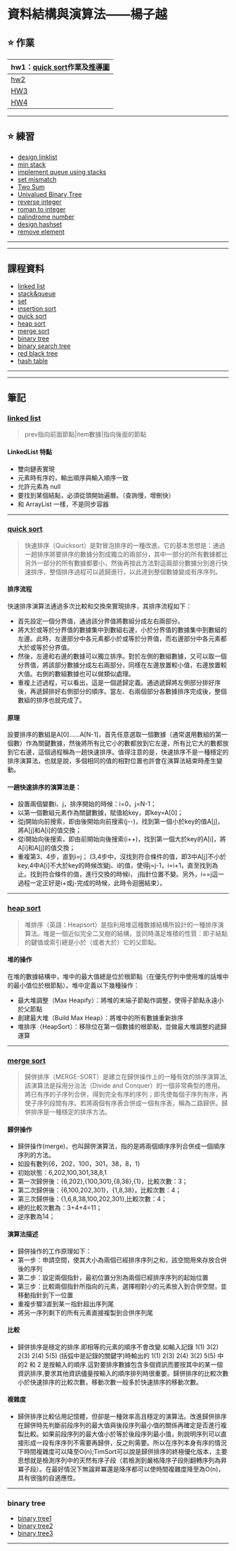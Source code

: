 # 資料結構與演算法——楊子越
## :star: 作業
|hw1：[quick sort](https://github.com/yanjiyue/sac/blob/master/HW1/quicksort.ipynb)作業及[推導圖](https://github.com/yanjiyue/sac/blob/master/%E4%BD%9C%E6%A5%AD/quicksort.png)|
|---|
|[hw2](https://github.com/yanjiyue/sac/tree/master/HW2)|
|[HW3](https://github.com/yanjiyue/sac/tree/master/HW3)|
|[HW4](https://github.com/yanjiyue/sac/tree/master/HW4)|

---
## :star: 練習
* [design linklist](https://github.com/yanjiyue/sac/blob/master/%E7%B7%B4%E7%BF%92/design%20linked%20list.py)
* [min stack](https://github.com/yanjiyue/sac/blob/master/%E7%B7%B4%E7%BF%92/min%20stack.py)
* [implement queue using stacks](https://github.com/yanjiyue/sac/blob/master/%E7%B7%B4%E7%BF%92/Implement%20Queue%20using%20Stacks.py)
* [set mismatch](https://github.com/yanjiyue/sac/blob/master/%E7%B7%B4%E7%BF%92/set%20mismatch%E8%A7%A3%E9%87%8B)
* [Two Sum](https://github.com/yanjiyue/sac/blob/master/%E7%B7%B4%E7%BF%92/two%20sum.py)
* [Univalued Binary Tree](https://github.com/yanjiyue/sac/blob/master/%E7%B7%B4%E7%BF%92/Univalued%20Binary%20Tree.py)
* [reverse integer](https://github.com/yanjiyue/sac/blob/master/%E7%B7%B4%E7%BF%92/reverse%20integer.py)
* [roman to integer](https://github.com/yanjiyue/sac/blob/master/%E7%B7%B4%E7%BF%92/roman%20to%20integer.py)
* [palindrome number](https://github.com/yanjiyue/sac/blob/master/%E7%B7%B4%E7%BF%92/palindrome%20number.py)
* [design hashset](https://github.com/yanjiyue/sac/blob/master/%E7%B7%B4%E7%BF%92/design%20hashset.py)
* [remove element](https://github.com/yanjiyue/sac/blob/master/%E7%B7%B4%E7%BF%92/remove%20element.py)
---
---
## 課程資料
* [linked list](https://docs.google.com/presentation/d/e/2PACX-1vTB218-EdUZ5jpNz6Uv4TOZQc37Y281v128_aRcWC6EhkTQs5bS8fh7yysmcuzb9R2QPN6_PDshFWL_/pub?start=false&loop=false&delayms=3000&slide=id.p)
* [stack&queue](https://docs.google.com/presentation/d/e/2PACX-1vQ1hb79im0vqpApCttGnXAFRT8SqH9HQP0b_oyVRCV8SVyiHLkHJjidYGAfxkvq468QMumFIDdTeiB-/pub?start=false&loop=false&delayms=3000&slide=id.p)
* [set](https://docs.google.com/presentation/d/e/2PACX-1vT6BvB7aI9oLgyum8tdIgGVr8kabqtwo8KZV3ayzKKQqGkpAnvrjT3JabWu-Hms9kUaDILyCU8-Qqhl/pub?start=false&loop=false&delayms=3000&slide=id.p)
* [insertion sort](https://docs.google.com/presentation/d/e/2PACX-1vQOTMDM-5-OUaGfnLUOFVgefFwSVRplSwnbicp0CXOQrB5H8RM_1Aq8o_4JxHlncEmhjvqk3tzcoB7s/pub?start=false&loop=false&delayms=3000&slide=id.p)
* [quick sort](https://docs.google.com/presentation/d/e/2PACX-1vSqz8sTxT4xyjgiz-htLvZd7FZ_5ZzgKf60pFEoNLU5S77JxrsGJ2vd15CdxlfLtT3g2aizHP-Ebk9b/pub?start=false&loop=false&delayms=3000&slide=id.p)
* [heap sort](https://docs.google.com/presentation/d/e/2PACX-1vRAGwnUvg6BcXoML5u9f4gO6YKcz0vXf7bDnPho_S7mG5D0SBR78djt91RKUPMxqNfkVIcu3l5WCXPh/pub?start=false&loop=false&delayms=3000&slide=id.p)
* [merge sort](https://docs.google.com/presentation/d/e/2PACX-1vToxkEzc1H1RT5MI9G941KQFBC7GO_Efn95wTqXLEdr3LDBSNcQb-M46IOC-_RzZih6IBEwwy3rWQuE/pub?start=false&loop=false&delayms=3000&slide=id.p)
* [binary tree](https://docs.google.com/presentation/d/e/2PACX-1vSC3P8sGElP48mJTjqT309470SmTFBwJXWsU9hTX2hg5tVpiG4yC703qA7ibPep-Qakmm2Mw_F-ScZh/pub?start=false&loop=false&delayms=3000&slide=id.p)
* [binary search tree](https://docs.google.com/presentation/d/e/2PACX-1vQgUh73yvSdxAvMH50DHWJ5lsCX8-daMxtoltU9rYW7xCmqYz2A1wOv0Vcx_F9KO5ZUvZBv3IF1TjGi/pub?start=false&loop=false&delayms=3000&slide=id.p)
* [red black tree](https://docs.google.com/presentation/d/e/2PACX-1vRxyJRARq0BNuGJq_o2cUHIXBWrRSZrAOyXOSt9qCTSjQtyp8XqFq3VuNn3gCt3sXenOZmWLqIjcyFs/pub?start=false&loop=false&delayms=3000&slide=id.g5fc27284d4_0_908)
* [hash table](https://docs.google.com/presentation/d/e/2PACX-1vT1HO9Nl475k2bR0l1x8_Tr4V5Wzx0BEqp9bpmHckvj8kTeJehhYVlOJUDVPhLQm6kjGCJ_sLMSBUw5/pub?start=false&loop=false&delayms=3000&slide=id.g790b8351ca_0_114)
---
---
## 筆記
### [linked list](https://blog.csdn.net/weixin_42139757/article/details/82108515)
>prev指向前面節點|item數據|指向後面的節點
#### LinkedList 特點
 - 雙向鏈表實現
 - 元素時有序的，輸出順序與輸入順序一致
 - 允許元素為 null
 - 要找到某個結點，必須從頭開始遍曆。（查詢慢，增刪快）
 - 和 ArrayList 一樣，不是同步容器
---
### [quick sort](https://baike.baidu.com/item/快速排序算法/369842?fromtitle=quick%20sort&fromid=18082058&fr=aladdin)
>快速排序（Quicksort）是對冒泡排序的一種改進。它的基本思想是：通過一趟排序將要排序的數據分割成獨立的兩部分，其中一部分的所有數據都比另外一部分的所有數據都要小，然後再按此方法對這兩部分數據分別進行快速排序，整個排序過程可以遞歸進行，以此達到整個數據變成有序序列。
#### 排序流程
快速排序演算法通過多次比較和交換來實現排序，其排序流程如下： 
- 首先設定一個分界值，通過該分界值將數組分成左右兩部分。 
- 將大於或等於分界值的數據集中到數組右邊，小於分界值的數據集中到數組的左邊。此時，左邊部分中各元素都小於或等於分界值，而右邊部分中各元素都大於或等於分界值。 
- 然後，左邊和右邊的數據可以獨立排序。對於左側的數組數據，又可以取一個分界值，將該部分數據分成左右兩部分，同樣在左邊放置較小值，右邊放置較大值。右側的數組數據也可以做類似處理。 
- 重複上述過程，可以看出，這是一個遞歸定義。通過遞歸將左側部分排好序後，再遞歸排好右側部分的順序。當左、右兩個部分各數據排序完成後，整個數組的排序也就完成了。
#### 原理
設要排序的數組是A[0]……A[N-1]，首先任意選取一個數據（通常選用數組的第一個數）作為關鍵數據，然後將所有比它小的數都放到它左邊，所有比它大的數都放到它右邊，這個過程稱為一趟快速排序。值得注意的是，快速排序不是一種穩定的排序演算法，也就是說，多個相同的值的相對位置也許會在演算法結束時產生變動。
#### 一趟快速排序的演算法是：
- 設置兩個變數i、j，排序開始的時候：i=0，j=N-1； 
- 以第一個數組元素作為關鍵數據，賦值給key，即key=A[0]； 
- 從j開始向前搜索，即由後開始向前搜索(j--)，找到第一個小於key的值A[j]，將A[j]和A[i]的值交換； 
- 從i開始向後搜索，即由前開始向後搜索(i++)，找到第一個大於key的A[i]，將A[i]和A[j]的值交換；
- 重複第3、4步，直到i=j； (3,4步中，沒找到符合條件的值，即3中A[j]不小於key,4中A[i]不大於key的時候改變j、i的值，使得j=j-1，i=i+1，直至找到為止。找到符合條件的值，進行交換的時候i， j指針位置不變。另外，i==j這一過程一定正好是i+或j-完成的時候，此時令迴圈結束）。
---
### [heap sort](https://baike.baidu.com/item/堆排序/2840151?fr=aladdin)
>堆排序（英語：Heapsort）是指利用堆這種數據結構所設計的一種排序演算法。堆是一個近似完全二叉樹的結構，並同時滿足堆積的性質：即子結點的鍵值或索引總是小於（或者大於）它的父節點。
#### 堆的操作
在堆的數據結構中，堆中的最大值總是位於根節點（在優先佇列中使用堆的話堆中的最小值位於根節點）。堆中定義以下幾種操作：

- 最大堆調整（Max Heapify）：將堆的末端子節點作調整，使得子節點永遠小於父節點
- 創建最大堆（Build Max Heap）：將堆中的所有數據重新排序
- 堆排序（HeapSort）：移除位在第一個數據的根節點，並做最大堆調整的遞歸運算
---
### [merge sort](https://baike.baidu.com/item/归并排序/1639015?fr=aladdin)
>歸併排序（MERGE-SORT）是建立在歸併操作上的一種有效的排序演算法,該演算法是採用分治法（Divide and Conquer）的一個非常典型的應用。將已有序的子序列合併，得到完全有序的序列；即先使每個子序列有序，再使子序列段間有序。若將兩個有序表合併成一個有序表，稱為二路歸併。歸併排序是一種穩定的排序方法。

#### 歸併操作 
 - 歸併操作(merge)，也叫歸併演算法，指的是將兩個順序序列合併成一個順序序列的方法。
 - 如設有數列{6，202，100，301，38，8，1}
 - 初始狀態：6,202,100,301,38,8,1
 - 第一次歸併後：{6,202},{100,301},{8,38},{1}，比較次數：3；
 - 第二次歸併後：{6,100,202,301}，{1,8,38}，比較次數：4；
 - 第三次歸併後：{1,6,8,38,100,202,301},比較次數：4；
 - 總的比較次數為：3+4+4=11；
 - 逆序數為14；
#### 演算法描述
 - 歸併操作的工作原理如下：
  - 第一步：申請空間，使其大小為兩個已經排序序列之和，該空間用來存放合併後的序列
  - 第二步：設定兩個指針，最初位置分別為兩個已經排序序列的起始位置
  - 第三步：比較兩個指針所指向的元素，選擇相對小的元素放入到合併空間，並移動指針到下一位置
  - 重複步驟3直到某一指針超出序列尾
  - 將另一序列剩下的所有元素直接複製到合併序列尾
#### 比較
 - 歸併排序是穩定的排序.即相等的元素的順序不會改變.如輸入記錄 1(1) 3(2) 2(3) 2(4) 5(5) (括弧中是記錄的關鍵字)時輸出的 1(1) 2(3) 2(4) 3(2) 5(5) 中的2 和 2 是按輸入的順序.這對要排序數據包含多個資訊而要按其中的某一個資訊排序,要求其他資訊儘量按輸入的順序排列時很重要。歸併排序的比較次數小於快速排序的比較次數，移動次數一般多於快速排序的移動次數。
#### 複雜度
 - 歸併排序比較佔用記憶體，但卻是一種效率高且穩定的演算法。改進歸併排序在歸併時先判斷前段序列的最大值與後段序列最小值的關係再確定是否進行複製比較。如果前段序列的最大值小於等於後段序列最小值，則說明序列可以直接形成一段有序序列不需要再歸併，反之則需要。所以在序列本身有序的情況下時間複雜度可以降至O(n);TimSort可以說是歸併排序的終極優化版本，主要思想就是檢測序列中的天然有序子段（若檢測到嚴格降序子段則翻轉序列為昇冪子段）。在最好情況下無論昇冪還是降序都可以使時間複雜度降至為O(n)，具有很強的自適應性。
---
### binary tree
* [binary tree1](http://www.csie.ntnu.edu.tw/~u91029/BinaryTree.html)
* [binary tree2](https://new.qq.com/rain/a/20190118A0V28C)
* [binary tree3](https://baike.baidu.com/item/二叉树/1602879?fr=aladdin)
---
